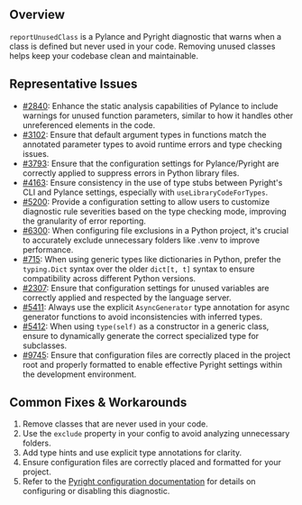 ## Overview

`reportUnusedClass` is a Pylance and Pyright diagnostic that warns when a class is defined but never used in your code. Removing unused classes helps keep your codebase clean and maintainable.

## Representative Issues

-   [#2840](https://github.com/microsoft/pylance-release/issues/2840): Enhance the static analysis capabilities of Pylance to include warnings for unused function parameters, similar to how it handles other unreferenced elements in the code.
-   [#3102](https://github.com/microsoft/pylance-release/issues/3102): Ensure that default argument types in functions match the annotated parameter types to avoid runtime errors and type checking issues.
-   [#3793](https://github.com/microsoft/pylance-release/issues/3793): Ensure that the configuration settings for Pylance/Pyright are correctly applied to suppress errors in Python library files.
-   [#4163](https://github.com/microsoft/pylance-release/issues/4163): Ensure consistency in the use of type stubs between Pyright's CLI and Pylance settings, especially with `useLibraryCodeForTypes`.
-   [#5200](https://github.com/microsoft/pylance-release/issues/5200): Provide a configuration setting to allow users to customize diagnostic rule severities based on the type checking mode, improving the granularity of error reporting.
-   [#6300](https://github.com/microsoft/pylance-release/issues/6300): When configuring file exclusions in a Python project, it's crucial to accurately exclude unnecessary folders like .venv to improve performance.
-   [#715](https://github.com/microsoft/pylance-release/issues/715): When using generic types like dictionaries in Python, prefer the `typing.Dict` syntax over the older `dict[t, t]` syntax to ensure compatibility across different Python versions.
-   [#2307](https://github.com/microsoft/pyright/issues/2307): Ensure that configuration settings for unused variables are correctly applied and respected by the language server.
-   [#5411](https://github.com/microsoft/pyright/issues/5411): Always use the explicit `AsyncGenerator` type annotation for async generator functions to avoid inconsistencies with inferred types.
-   [#5412](https://github.com/microsoft/pyright/issues/5412): When using `type(self)` as a constructor in a generic class, ensure to dynamically generate the correct specialized type for subclasses.
-   [#9745](https://github.com/microsoft/pyright/issues/9745): Ensure that configuration files are correctly placed in the project root and properly formatted to enable effective Pyright settings within the development environment.

## Common Fixes & Workarounds

1. Remove classes that are never used in your code.
2. Use the `exclude` property in your config to avoid analyzing unnecessary folders.
3. Add type hints and use explicit type annotations for clarity.
4. Ensure configuration files are correctly placed and formatted for your project.
5. Refer to the [Pyright configuration documentation](https://github.com/microsoft/pyright/blob/main/docs/configuration.md#reportUnusedClass) for details on configuring or disabling this diagnostic.
